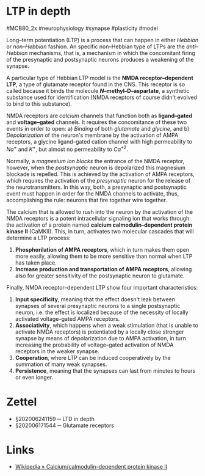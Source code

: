 # LTP in depth
#MCB80_2x #neurophysiology #synapse #plasticity #model

Long–term potentiation (LTP) is a process that can happen in either _Hebbian_ or _non–Hebbian_ fashion. An specific non–Hebbian type of LTPs are the _anti–Hebbian_ mechanisms, that is, a mechanism in which the concomitant firing of the presynaptic and postsynaptic neurons produces a weakening of the synapse.

A particular type of Hebbian LTP model is the **NMDA receptor–dependent LTP**, a type of glutamate receptor found in the CNS. This receptor is so called because it binds the molecule **$N$–methyl–D–aspartate**, a synthetic substance used for identification (NMDA receptors of course didn't evolved to bind to this substance).

NMDA receptors are _calcium_ channels that function both as **ligand–gated** and **voltage–gated** channels. It requires the concomitance of these two events in order to open: a) _Binding_ of both _glutamate_ and _glycine_, and b) _Depolarization_ of the neuron's membrane by the activation of AMPA receptors, a glycine ligand–gated cation channel with high permeability to $Na^{+}$ and $K^{+}$, but almost no permeability to $Ca^{+2}$.

Normally, a _magnesium ion blocks_ the entrance of the NMDA receptor, however, when the _postsynaptic_ neuron is depolarized this magnesium blockade is repelled. This is achieved by the activation of AMPA receptors, which requires the activation of the _presynaptic_ neuron for the release of the neurotransmitters. In this way, both, a presynaptic and postsynaptic event must happen in order for the NMDA channels to activate, thus, accomplishing the rule: neurons that fire together wire together.

The calcium that is allowed to rush into the neuron by the activation of the NMDA receptors is a potent intracellular signaling ion that works through the activation of a protein named **calcium calmodulin–dependent protein kinase II** (CaMKII). This, in turn, activates two molecular cascades that will determine a LTP process:

1. **Phosphorilation of AMPA receptors**, which in turn makes them open more easily, allowing them to be more sensitive than normal when LTP has taken place.
2. **Increase production and transportation of AMPA receptors**, allowing also for greater sensitivity of  the postsynaptic neuron to glutamate.

Finally, NMDA receptor–dependent LTP show four important characteristics:

1. **Input specificity**, meaning that the effect doesn't leak between synapses of several presynaptic neurons to a single postsynaptic neuron, i.e. the effect is localized because of the necessity of locally activated voltage–gated AMPA receptors.
2. **Associativity**, which happens when a weak stimulation (that is unable to activate NMDA receptors) is potentiated by a locally close stronger synapse by means of depolarization due to AMPA activation, in turn increasing the probability of voltage–gated activation of NMDA receptors in the weaker synapse.
3. **Cooperation**, where LTP can be induced cooperatively by the summation of many weak synapses.
4. **Persistence**, meaning that the synapses can last from minutes to hours or even longer.

# Zettel

- §202006241159 ─ LTD in depth
- §202006171544 ─ Glutamate receptors

# Links

- [Wikipedia » Calcium/calmodulin–dependent protein kinase II](https://en.wikipedia.org/wiki/Ca2%2B/calmodulin-dependent_protein_kinase_II)